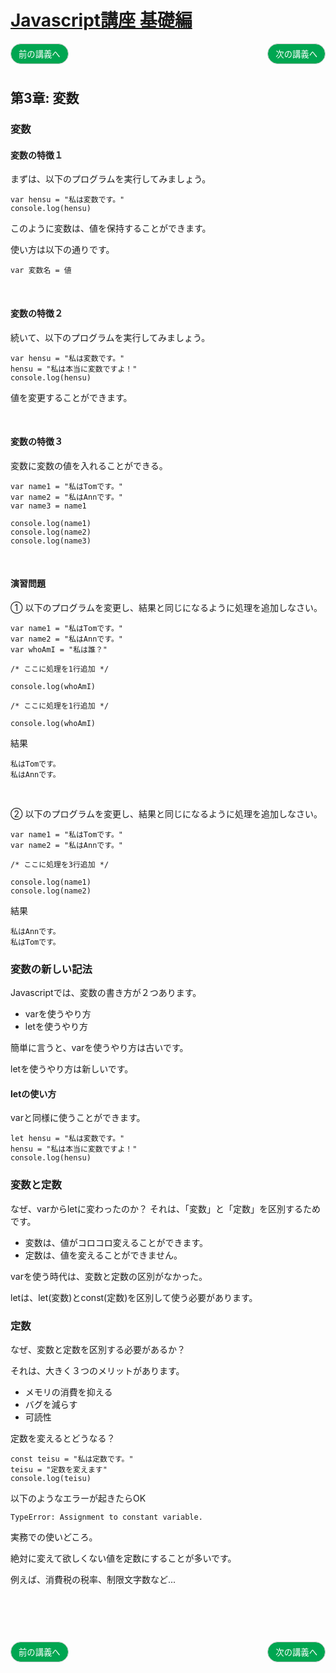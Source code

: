 <style>
.mb {
  margin-bottom: 90px;
}
.mt {
  margin-top: 90px;
}
.box {
  position: relative;
}
.box .box_left {
  position: absolute;
  left: 0;
}
.box .box_right {
  position: absolute;
  right: 0;
}
.btn {
  padding: 6px 12px;
  border-radius: 7em;
  border: solid 1px #ccc;
}
.bg-info {
  background-color: #00a651;
  color: #ffffff;
}
</style>


# [Javascript講座 基礎編](basic.html)

<div class="box mb">
  <a class="box_left" href="basic2.html">
    <button class="btn bg-info">前の講義へ</button>
  </a>
  <a class="box_right" href="basic4.html">
    <button class="btn bg-info">次の講義へ</button>
  </a>
</div>

## 第3章: 変数

### 変数

#### 変数の特徴１
まずは、以下のプログラムを実行してみましょう。

```
var hensu = "私は変数です。"
console.log(hensu)
```

このように変数は、値を保持することができます。

使い方は以下の通りです。

```
var 変数名 = 値
```

<br/>

#### 変数の特徴２
続いて、以下のプログラムを実行してみましょう。

```
var hensu = "私は変数です。"
hensu = "私は本当に変数ですよ！"
console.log(hensu)
```

値を変更することができます。


<br/>


#### 変数の特徴３
変数に変数の値を入れることができる。

```
var name1 = "私はTomです。"
var name2 = "私はAnnです。"
var name3 = name1

console.log(name1)
console.log(name2)
console.log(name3)
```

<br/>

#### 演習問題
① 以下のプログラムを変更し、結果と同じになるように処理を追加しなさい。

```
var name1 = "私はTomです。"
var name2 = "私はAnnです。"
var whoAmI = "私は誰？"

/* ここに処理を1行追加 */

console.log(whoAmI)

/* ここに処理を1行追加 */

console.log(whoAmI)
```

結果

```
私はTomです。
私はAnnです。
```

<br/>

② 以下のプログラムを変更し、結果と同じになるように処理を追加しなさい。

```
var name1 = "私はTomです。"
var name2 = "私はAnnです。"

/* ここに処理を3行追加 */

console.log(name1)
console.log(name2)
```

結果

```
私はAnnです。
私はTomです。
```



### 変数の新しい記法
Javascriptでは、変数の書き方が２つあります。

- varを使うやり方
- letを使うやり方

簡単に言うと、varを使うやり方は古いです。

letを使うやり方は新しいです。

#### letの使い方
varと同様に使うことができます。

```
let hensu = "私は変数です。"
hensu = "私は本当に変数ですよ！"
console.log(hensu)
```

### 変数と定数
なぜ、varからletに変わったのか？ それは、「変数」と「定数」を区別するためです。

- 変数は、値がコロコロ変えることができます。
- 定数は、値を変えることができません。

varを使う時代は、変数と定数の区別がなかった。

letは、let(変数)とconst(定数)を区別して使う必要があります。

### 定数
なぜ、変数と定数を区別する必要があるか？

それは、大きく３つのメリットがあります。

- メモリの消費を抑える
- バグを減らす
- 可読性

定数を変えるとどうなる？

```
const teisu = "私は定数です。"
teisu = "定数を変えます"
console.log(teisu)
```

以下のようなエラーが起きたらOK

```
TypeError: Assignment to constant variable.
```

実務での使いどころ。

絶対に変えて欲しくない値を定数にすることが多いです。

例えば、消費税の税率、制限文字数など...


<div class="box mt mb">
  <a class="box_left" href="basic2.html">
    <button class="btn bg-info">前の講義へ</button>
  </a>
  <a class="box_right" href="basic4.html">
    <button class="btn bg-info">次の講義へ</button>
  </a>
</div>
